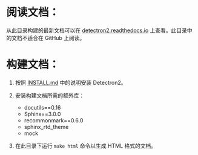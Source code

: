 # 阅读文档：

从此目录构建的最新文档可以在 [detectron2.readthedocs.io](https://detectron2.readthedocs.io/) 上查看。此目录中的文档不适合在 GitHub 上阅读。

# 构建文档：

1. 按照 [INSTALL.md](https://github.com/facebookresearch/detectron2/blob/master/INSTALL.md) 中的说明安装 Detectron2。
2. 安装构建文档所需的额外库：
   - docutils==0.16
   - Sphinx==3.0.0
   - recommonmark==0.6.0
   - sphinx_rtd_theme
   - mock

3. 在此目录下运行 `make html` 命令以生成 HTML 格式的文档。